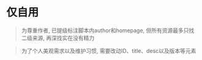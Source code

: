 ﻿# 仅自用

> 为尊重作者, 已提级标注脚本内author和homepage, 但所有资源最多只找二级来源, 再深找实在没有精力

> 为了个人美观需求以及维护习惯, 需要改动ID、title、desc以及版本等元素